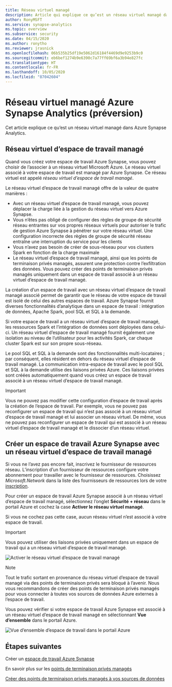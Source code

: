 ```yaml
---
title: Réseau virtuel managé
description: Article qui explique ce qu’est un réseau virtuel managé dans Azure Synapse Analytics.
author: RonyMSFT
ms.service: synapse-analytics
ms.topic: overview
ms.subservice: security
ms.date: 04/15/2020
ms.author: ronytho
ms.reviewer: jrasnick
ms.openlocfilehash: 06b535b25df19e5062d16184f4469d9e9253b9c0
ms.sourcegitcommit: eb6bef1274b9e6390c7a77ff69bf6a3b94e827fc
ms.translationtype: HT
ms.contentlocale: fr-FR
ms.lasthandoff: 10/05/2020
ms.locfileid: "87042604"
---
```

# <a name="azure-synapse-analytics-managed-virtual-network-preview"></a>Réseau virtuel managé Azure Synapse Analytics (préversion)

Cet article explique ce qu’est un réseau virtuel managé dans Azure Synapse Analytics.

## <a name="managed-workspace-virtual-network"></a>Réseau virtuel d’espace de travail managé

Quand vous créez votre espace de travail Azure Synapse, vous pouvez choisir de l’associer à un réseau virtuel Microsoft Azure. Le réseau virtuel associé à votre espace de travail est managé par Azure Synapse. Ce réseau virtuel est appelé *réseau virtuel d’espace de travail managé*.

Le réseau virtuel d’espace de travail managé offre de la valeur de quatre manières :

- Avec un réseau virtuel d’espace de travail managé, vous pouvez déplacer la charge liée à la gestion du réseau virtuel vers Azure Synapse.
- Vous n’êtes pas obligé de configurer des règles de groupe de sécurité réseau entrantes sur vos propres réseaux virtuels pour autoriser le trafic de gestion Azure Synapse à pénétrer sur votre réseau virtuel. Une configuration incorrecte des règles de groupe de sécurité réseau entraîne une interruption du service pour les clients
- Vous n’avez pas besoin de créer de sous-réseau pour vos clusters Spark en fonction de la charge maximale
- Le réseau virtuel d’espace de travail managé, ainsi que les points de terminaison privés managés, assurent une protection contre l’exfiltration des données. Vous pouvez créer des points de terminaison privés managés uniquement dans un espace de travail associé à un réseau virtuel d’espace de travail managé.

La création d’un espace de travail avec un réseau virtuel d’espace de travail managé associé permet de garantir que le réseau de votre espace de travail est isolé de celui des autres espaces de travail. Azure Synapse fournit diverses fonctionnalités d’analytique dans un espace de travail : intégration de données, Apache Spark, pool SQL et SQL à la demande.

Si votre espace de travail a un réseau virtuel d’espace de travail managé, les ressources Spark et l’intégration de données sont déployées dans celui-ci. Un réseau virtuel d’espace de travail managé fournit également une isolation au niveau de l’utilisateur pour les activités Spark, car chaque cluster Spark est sur son propre sous-réseau.

Le pool SQL et SQL à la demande sont des fonctionnalités multi-locataires ; par conséquent, elles résident en dehors du réseau virtuel d’espace de travail managé. La communication intra-espace de travail avec le pool SQL et SQL à la demande utilise des liaisons privées Azure. Ces liaisons privées sont créées automatiquement quand vous créez un espace de travail associé à un réseau virtuel d’espace de travail managé.

>[!IMPORTANT]
>Vous ne pouvez pas modifier cette configuration d’espace de travail après la création de l’espace de travail. Par exemple, vous ne pouvez pas reconfigurer un espace de travail qui n’est pas associé à un réseau virtuel d’espace de travail managé et lui associer un réseau virtuel. De même, vous ne pouvez pas reconfigurer un espace de travail qui est associé à un réseau virtuel d’espace de travail managé et le dissocier d’un réseau virtuel.

## <a name="create-an-azure-synapse-workspace-with-a-managed-workspace-virtual-network"></a>Créer un espace de travail Azure Synapse avec un réseau virtuel d’espace de travail managé

Si vous ne l’avez pas encore fait, inscrivez le fournisseur de ressources réseau. L’inscription d’un fournisseur de ressources configure votre abonnement pour travailler avec le fournisseur de ressources. Choisissez *Microsoft.Network* dans la liste des fournisseurs de ressources lors de votre [inscription](https://docs.microsoft.com/azure/azure-resource-manager/management/resource-providers-and-types).

Pour créer un espace de travail Azure Synapse associé à un réseau virtuel d’espace de travail managé, sélectionnez l’onglet **Sécurité + réseau** dans le portail Azure et cochez la case **Activer le réseau virtuel managé**.

Si vous ne cochez pas cette case, aucun réseau virtuel n’est associé à votre espace de travail.

>[!IMPORTANT]
>Vous pouvez utiliser des liaisons privées uniquement dans un espace de travail qui a un réseau virtuel d’espace de travail managé.

![Activer le réseau virtuel d’espace de travail managé](./media/synapse-workspace-managed-vnet/enable-managed-vnet-1.png)

>[!NOTE]
>Tout le trafic sortant en provenance du réseau virtuel d’espace de travail managé via des points de terminaison privés sera bloqué à l’avenir. Nous vous recommandons de créer des points de terminaison privés managés pour vous connecter à toutes vos sources de données Azure externes à l’espace de travail. 

Vous pouvez vérifier si votre espace de travail Azure Synapse est associé à un réseau virtuel d’espace de travail managé en sélectionnant **Vue d’ensemble** dans le portail Azure.

![Vue d’ensemble d’espace de travail dans le portail Azure](./media/synapse-workspace-managed-vnet/enable-managed-vnet-2.png)

## <a name="next-steps"></a>Étapes suivantes

Créer un [espace de travail Azure Synapse](../quickstart-create-workspace.md)

En savoir plus sur les [points de terminaison privés managés](./synapse-workspace-managed-private-endpoints.md)

[Créer des points de terminaison privés managés à vos sources de données](./how-to-create-managed-private-endpoints.md)
